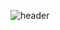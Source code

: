 ![header](https://capsule-render.vercel.app/api?type=slice&color=auto&height=300&section=header&text=정보보안전문가%20놀이터&fontSize=70)






<!--
**LEEpY7/LEEpy7** is a ✨ _special_ ✨ repository because its `README.md` (this file) appears on your GitHub profile.

Here are some ideas to get you started:

- 🔭 I’m currently working on ...
- 🌱 I’m currently learning ...
- 👯 I’m looking to collaborate on ...
- 🤔 I’m looking for help with ...
- 💬 Ask me about ...
- 📫 How to reach me: ...
- 😄 Pronouns: ...
- ⚡ Fun fact: ...
-->
